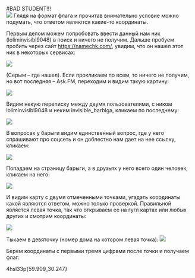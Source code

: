 #BAD STUDENT!!!  
![](lol.png)
Глядя на формат флага и прочитав внимательно условие можно подумать, что ответом являются какие-то координаты.

Первым делом можем попробовать ввести данный нам ник (loliminvisibl9048) в поиск и ничего не получим. Дальше пробуем пробить через сайт https://namechk.com/, увидим, что он нашел этот ник в некоторых сервисах:

![](img/RackMultipart20200928-4-7zk69m_html_a7b871b7648a0de.png)

(Серым – где нашел). Если прокликаем по всем, то ничего не получим, но вот последняя – Ask.FM, переходим и видим такую картину:

![](img/RackMultipart20200928-4-7zk69m_html_43b1226647a954b4.png)

Видим некую переписку между двумя пользователями, с ником loliminvisibl9048 и неким invisible\_barblga, кликаем по последнему:

![](img/RackMultipart20200928-4-7zk69m_html_ebe94f2efcc30aae.png)

В вопросах у барыги видим единственный вопрос, где у него спрашивают про соцсеть и он доблестно нам дает на нее ссылку, кликаем:

![](img/RackMultipart20200928-4-7zk69m_html_b5b1614341f47d2c.png)

Попадаем на страницу барыги, а в друзьях у него всего один человек, кликаем на него:

![](img/RackMultipart20200928-4-7zk69m_html_bbe30aa0057eda97.png)

И видим карту с двумя отмеченными точками, угадать координаты какой являются ответом, можно только проверкой. Правильной является левая точка, так что открываем ее на гугл картах или любых других и смотрим координаты:

![](img/RackMultipart20200928-4-7zk69m_html_a72493b6ada5922a.png)

Тыкаем в девяточку (номер дома на котором левая точка): ![](img/RackMultipart20200928-4-7zk69m_html_cc9a53fda15639f9.png)

Берем координаты с первыми тремя цифрами после точки и получаем флаг:

4hsl33p{59.909\_30.247}
